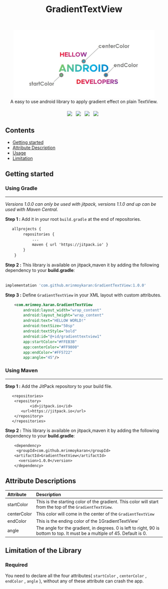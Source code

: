 <h1 align="center">GradientTextView</h1></br>
<p align="center">
<img src="https://github.com/mrinmoykaran/GradientTextView/blob/master/GradientTextView1.jpg" width="450" />
<br>
  A easy to use android library to apply gradient effect on plain TextView.
</p>
<h6 align="center">
 <img src="https://img.shields.io/badge/Android-GradientTextView-blue.svg" height="22" valign="middle">&nbsp;&nbsp;
 <img src="https://img.shields.io/badge/API-21%2B-brightgreen.svg?style=flat" height="22" valign="middle">&nbsp;&nbsp;
 <img src="https://jitpack.io/v/mrinmoykaran/GradientTextView.svg" height="22" valign="middle">&nbsp;&nbsp;
 <img src="https://img.shields.io/badge/Platform-Android-brightgreen.svg" height="22" valign="middle">&nbsp;&nbsp;

</h6>

## Contents
- [Getting started](#getting-started)
- [Attribute Description](#attribute-description)
- [Usage](#usage)
- [Limitation](#Limitation)

## Getting started

### Using Gradle
---

*Versions 1.0.0 can only be used with jitpack, versions 1.1.0 and up can be used with Maven Central.*

**Step 1 :** Add it in your root `build.gradle` at the end of repositories.
```xml
   allprojects {
		repositories {
			...
			maven { url 'https://jitpack.io' }
		}
	}
```

**Step 2 :** This library is available on jitpack,maven it by adding the following dependency to your <b>build.gradle</b>:
```gradle

implementation 'com.github.mrinmoykaran:GradientTextView:1.0.0'

```

**Step 3 :** Define `GradientTextView` in your XML layout with custom attributes.
```xml
    <com.mrinmoy.karan.GradientTextView
        android:layout_width="wrap_content"
        android:layout_height="wrap_content"
        android:text="HELLOW WORLD!"
        android:textSize="50sp"
        android:textStyle="bold"
        android:id="@+id/gradienttextview1"
        app:startColor="#FFEB3B"
        app:centerColor="#FF9800"
        app:endColor="#FF5722"
        app:angle="45"/>
```
### Using Maven
---
**Step 1 :** Add the JitPack repository to your build file.
```
   <repositories>
	<repository>
           <id>jitpack.io</id>
	   <url>https://jitpack.io</url>
	</repository>
   </repositories>
```

**Step 2 :** This library is available on jitpack,maven it by adding the following dependency to your <b>build.gradle</b>:
```
    <dependency>
     <groupId>com.github.mrinmoykaran</groupId>
	<artifactId>GradientTextView</artifactId>
      <version>1.0.0</version>
    </dependency>

```

## Attribute Descriptions


| Attribute  | Description |
| :-- | :-- |
| startColor  | This is the starting color of the gradient. This color will start from the top of the `GradientTextView`.  |
| centerColor | This color will come in the center of the `GradientTextView`  |
| endColor    | This is the ending color of the 1GradientTextView` |
| angle       | The angle for the gradient, in degrees. 0 is left to right, 90 is bottom to top. It must be a multiple of 45. Default is 0. |

## Limitation of the Library

### Required
You need to declare all the four attributes( `startColor` , `centerColor` , `endColor` , `angle` ), without any of these attribute can crash the app.
